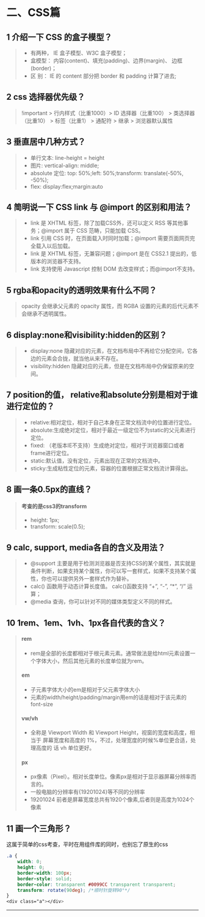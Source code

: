# 二、CSS篇

## 1 介绍一下 CSS 的盒子模型？
>- 有两种， IE 盒子模型、W3C 盒子模型；
>- 盒模型： 内容(content)、填充(padding)、边界(margin)、 边框(border)；
>- 区 别： IE 的 content 部分把 border 和 padding 计算了进去;

## 2 css 选择器优先级？
> !important > 行内样式（比重1000）> ID 选择器（比重100） > 类选择器（比重10） > 标签（比重1） > 通配符 > 继承 > 浏览器默认属性

## 3 垂直居中几种方式？
>- 单行文本: line-height = height
>- 图片: vertical-align: middle;
>- absolute 定位: top: 50%;left: 50%;transform: translate(-50%, -50%);
>- flex: display:flex;margin:auto

## 4 简明说一下 CSS link 与 @import 的区别和用法？
>- link 是 XHTML 标签，除了加载CSS外，还可以定义 RSS 等其他事务；@import 属于 CSS 范畴，只能加载 CSS。
>- link 引用 CSS 时，在页面载入时同时加载；@import 需要页面网页完全载入以后加载。
>- link 是 XHTML 标签，无兼容问题；@import 是在 CSS2.1 提出的，低版本的浏览器不支持。
>- link 支持使用 Javascript 控制 DOM 去改变样式；而@import不支持。

## 5 rgba和opacity的透明效果有什么不同？
> opacity 会继承父元素的 opacity 属性，而 RGBA 设置的元素的后代元素不会继承不透明属性。

## 6 display:none和visibility:hidden的区别？
>- display:none 隐藏对应的元素，在文档布局中不再给它分配空间，它各边的元素会合拢，就当他从来不存在。
>- visibility:hidden 隐藏对应的元素，但是在文档布局中仍保留原来的空间。

## 7 position的值， relative和absolute分别是相对于谁进行定位的？
>- relative:相对定位，相对于自己本身在正常文档流中的位置进行定位。
>- absolute:生成绝对定位，相对于最近一级定位不为static的父元素进行定位。
>- fixed: （老版本IE不支持）生成绝对定位，相对于浏览器窗口或者frame进行定位。
>- static:默认值，没有定位，元素出现在正常的文档流中。
>- sticky:生成粘性定位的元素，容器的位置根据正常文档流计算得出。

## 8 画一条0.5px的直线？
>#### 考查的是css3的transform
>- height: 1px;
>- transform: scale(0.5);

## 9 calc, support, media各自的含义及用法？
>- @support 主要是用于检测浏览器是否支持CSS的某个属性，其实就是条件判断，如果支持某个属性，你可以写一套样式，如果不支持某个属性，你也可以提供另外一套样式作为替补。
>- calc() 函数用于动态计算长度值。 calc()函数支持 “+”, “-”, “*”, “/” 运算；
>- @media 查询，你可以针对不同的媒体类型定义不同的样式。

## 10 1rem、1em、1vh、1px各自代表的含义？
>#### rem
>- rem是全部的长度都相对于根元素元素。通常做法是给html元素设置一个字体大小，然后其他元素的长度单位就为rem。
>#### em
>- 子元素字体大小的em是相对于父元素字体大小
>- 元素的width/height/padding/margin用em的话是相对于该元素的font-size
>#### vw/vh
>- 全称是 Viewport Width 和 Viewport Height，视窗的宽度和高度，相当于 屏幕宽度和高度的 1%，不过，处理宽度的时候%单位更合适，处理高度的 话 vh 单位更好。
>#### px
>- px像素（Pixel）。相对长度单位。像素px是相对于显示器屏幕分辨率而言的。
>- 一般电脑的分辨率有{19201024}等不同的分辨率
>- 19201024 前者是屏幕宽度总共有1920个像素,后者则是高度为1024个像素

## 11 画一个三角形？
这属于简单的css考查，平时在用组件库的同时，也别忘了原生的css
```css
.a {
    width: 0;
    height: 0;
    border-width: 100px;
    border-style: solid;
    border-color: transparent #0099CC transparent transparent;
    transform: rotate(90deg); /*顺时针旋转90°*/
}
<div class="a"></div>
```
---
